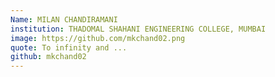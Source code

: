 ```yaml
---
Name: MILAN CHANDIRAMANI
institution: THADOMAL SHAHANI ENGINEERING COLLEGE, MUMBAI
image: https://github.com/mkchand02.png
quote: To infinity and ...
github: mkchand02 
---
```


